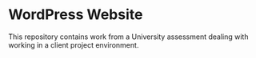 # WordPress Website
This repository contains work from a University assessment dealing with working in a client project environment.
